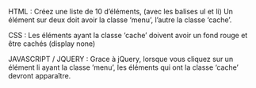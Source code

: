 HTML :
Créez une liste de 10 d’éléments, 
(avec les balises ul et li)
Un élément sur deux doit avoir la classe ‘menu’, l’autre la classe ‘cache’.

CSS : 
Les éléments ayant la classe ‘cache’ doivent avoir un fond rouge et être cachés (display none)

JAVASCRIPT / JQUERY :
Grace à jQuery, lorsque vous cliquez sur un élément li ayant la classe ’menu’, les éléments qui ont la classe ‘cache’ devront apparaître.